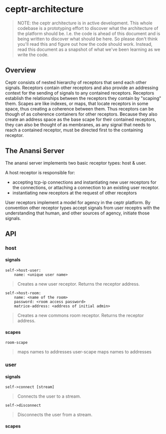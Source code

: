 # ceptr-architecture

> NOTE: the ceptr architecture is in active development.  This whole codebase is a prototyping effort to discover what the architecture of the platform should be.  I.e. the code is ahead of this document and is being written to discover what should be here.  So please don't think you'll read this and figure out how the code should work.  Instead, read this document as a snapshot of what we've been learning as we write the code.

## Overview

Ceptr consists of nested hierarchy of receptors that send each other signals.  Receptors contain other receptors and also provide an addressing context for the sending of signals to any contained receptors.  Receptors establish the relationships between the receptors they contain by "scaping" them.  Scapes are like indexes, or maps, that locate receptors in some space, thus creating a coherence between them.  Thus receptors can be though of as coherence containers for other receptors.  Because they also create an address space as the base scape for their contained receptors, they can also be thought of as membranes, as any signal that needs to reach a contained receptor, must be directed first to the containing receptor.

## The Anansi Server

The anansi server implements two basic receptor types: host & user.  

A host receptor is responsible for:
 - accepting tcp-ip connections and instantiating new user receptors for the connections, or attaching a connection to an existing user receptor.
 - instantiating new receptors at the request of other receptors

User receptors implement a model for agency in the ceptr platform.  By convention other receptor types accept signals from user receptrs with the understanding that human, and other sources of agency, initiate those signals.

## API

### host
#### signals
    self->host-user:
        name: <unique user name>
> Creates a new user receptor.  Returns the receptor address.

    self->host-room:
        name: <name of the room>
        password: <room access password>
        matrice-address: <address of initial admin>
> Creates a new commons room receptor.  Returns the receptor address.
#### scapes
    room-scape
> maps names to addresses
    user-scape
> maps names to addresses

### user
#### signals
    self->connect [stream]
> Connects the user to a stream.

    self->disconnect
> Disconnects the user from a stream.

#### scapes

